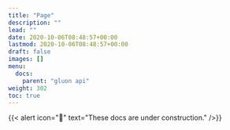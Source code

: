 ```yaml
---
title: "Page"
description: ""
lead: ""
date: 2020-10-06T08:48:57+00:00
lastmod: 2020-10-06T08:48:57+00:00
draft: false
images: []
menu:
  docs:
    parent: "gluon api"
weight: 302
toc: true
---
```


{{< alert icon="🚧" text="These docs are under construction." />}}

